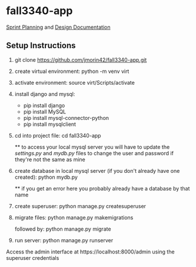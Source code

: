 # fall3340-app

[Sprint Planning](https://docs.google.com/spreadsheets/d/1Hz4CpsZgNapBO1e3kCuBihgrCgaK8QUm1_SiWbC72BM/edit?usp=sharing) and [Design Documentation](https://docs.google.com/document/d/1CE0OFN7hN-9xSveZoVv2XKhH0Nn95g6IaNZLZCo5D00/edit?usp=sharing)

## Setup Instructions

1) git clone https://github.com/jmorin42/fall3340-app.git

2) create virtual environment: python -m venv virt

3) activate environment: source virt/Scripts/activate

4) install django and mysql:

	- pip install django
	- pip install MySQL
	- pip install mysql-connector-python
	- pip install mysqlclient

5) cd into project file: cd fall3340-app
   
   ** to access your local mysql server you will have to update
   the *settings.py* and *mydb.py* files to change the user and
   password if they're not the same as mine

6) create database in local mysql server (if you don't already have one created): python mydb.py

   ** if you get an error here you probably already have a database by that name

7) create superuser: python manage.py createsuperuser

8) migrate files: python manage.py makemigrations

   followed by: python manage.py migrate

10) run server: python manage.py runserver

Access the admin interface at https://localhost:8000/admin
using the superuser credentials
